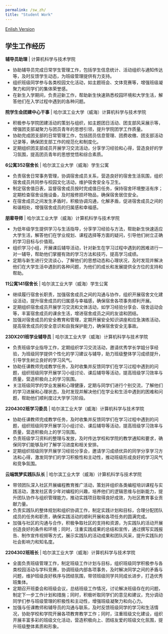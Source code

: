 ```yaml
---
permalink: /sw_zh/
title: "Student Work"
---
```


[Enlish Version](/zjs.github.io/sw/)  

## 学生工作经历

**辅导员助理** | 计算机科学与技术学院
- 协助辅导员完成日常学生管理工作，包括学生信息统计、活动组织与通知传达等，及时反馈学生动态，为班级管理提供有力支持。
- 组织班级同学参与各类校园文化活动，如主题班会、文体竞赛等，增强班级凝聚力和同学们的集体荣誉感。
- 在新生入学期间，负责迎新工作，帮助新生快速熟悉校园环境和大学生活，解答他们在入学过程中遇到的各种问题。

**院学生会团建中心干事** | 哈尔滨工业大学（威海）计算机科学与技术学院
- 积极参与学院团建活动的策划与组织，如主题团日活动、团支部风采展示等，增强团支部凝聚力与团员青年的思想引领，提升学院团学工作质量。
- 协助完成团支部的日常管理工作，包括团员信息管理、团费收缴、团支部活动记录等，确保团支部工作的规范化和制度化。
- 定期组织团支部成员开展学习交流活动，分享学习经验和心得，营造良好的学习氛围，提高团员青年的思想觉悟和综合素质。

**6公寓352宿舍长** | 哈尔滨工业大学（威海）学生公寓
- 负责宿舍日常事务管理，协调宿舍成员关系，营造良好的宿舍生活氛围，组织宿舍成员共同参与校园文化活动，维护宿舍安全与卫生。
- 制定宿舍值日表，监督宿舍成员按时完成值日任务，保持宿舍环境整洁有序；定期检查宿舍设施设备，及时报修损坏物品，确保宿舍居住安全。
- 在宿舍成员之间发生矛盾时，积极协调沟通，化解矛盾，促进宿舍成员之间的和谐相处，增强宿舍成员的归属感和幸福感。

**朋辈导师** | 哈尔滨工业大学（威海）计算机科学与技术学院
- 为低年级学生提供学习与生活指导，分享学习经验与方法，帮助新生快速适应大学生活，解答他们在学业规划、课程选择等方面的疑问，引导他们树立正确的学习目标与价值观。
- 组织学习小组，开展课后辅导活动，针对新生在学习过程中遇到的困难进行一对一辅导，帮助他们掌握有效的学习方法和技巧，提高学习成绩。
- 定期与新生进行交流谈心，了解他们的思想动态和心理状况，及时发现并解决他们在大学生活中遇到的各种问题，为他们的成长和发展提供全方位的支持和帮助。

**11公寓141宿舍长** | 哈尔滨工业大学（威海）学生公寓
- 继续履行宿舍长职责，加强宿舍成员之间的沟通与协作，组织开展宿舍文化建设活动，提升宿舍成员的归属感与幸福感，确保宿舍各项事务顺利开展。
- 定期组织宿舍成员开展学习交流和文体活动，如学习经验分享会、宿舍运动会等，丰富宿舍成员的课余生活，增进宿舍成员之间的友谊和团结。
- 加强对宿舍成员的安全教育和管理，定期开展安全知识讲座和应急演练活动，提高宿舍成员的安全意识和自我保护能力，确保宿舍安全无事故。

**23DX201班学业辅导员** | 哈尔滨工业大学（威海）计算机科学与技术学院
- 负责班级学业指导工作，定期组织学习交流活动，邀请优秀学长学姐分享经验，为班级同学提供个性化的学习建议与辅导，助力班级整体学习成绩提升，引导学生树立良好的学习风气。
- 协助任课教师完成教学任务，及时收集并反馈同学们在学习过程中遇到的问题，组织班级同学开展学习小组讨论、课后辅导等活动，提高班级学习效率与质量，营造积极向上的学习氛围。
- 关注班级同学的学业发展和心理健康，定期与同学们进行个别交流，了解他们的学习进展和心理状态，及时发现并解决他们在学业和生活中遇到的困难和问题，帮助他们顺利度过大学学习阶段。

**2204302班学习委员** | 哈尔滨工业大学（威海）计算机科学与技术学院
- 协助任课教师完成教学任务，及时收集并反馈同学们在学习过程中遇到的问题，组织班级同学开展学习小组讨论、课后辅导等活动，提高班级学习效率与质量，营造积极向上的学习氛围。
- 负责班级学习资料的整理与发放，及时传达学校和学院的教学通知和要求，确保同学们能够及时了解学习进度和相关安排。
- 定期组织班级同学开展学习经验分享会，邀请学习成绩优异的同学分享学习方法和心得，激发同学们的学习积极性和主动性，推动班级形成良好的学习风气和竞争氛围。

**云端筑梦实践队队长** | 哈尔滨工业大学（威海）计算机科学与技术学院
- 带领团队深入社区开展编程教育推广活动，策划并组织各类编程培训课程与实践活动，激发社区青少年对编程的兴趣，培养他们的逻辑思维与创新能力，提升团队协作与组织管理能力，推动实践项目取得良好成效，为社区教育事业贡献力量。
- 负责实践队的整体规划和组织协调工作，制定实践计划和目标，合理分配团队成员的任务和职责，确保实践活动的顺利开展和各项任务的圆满完成。
- 加强与社区的沟通与合作，积极争取社区的支持和资源，为实践队的活动开展创造良好的条件和环境；同时，注重实践成果的总结和宣传，通过撰写实践报告、制作宣传视频等方式，展示实践队的活动成果和团队风采，提升实践队的社会影响力和知名度。

**2204302班班长** | 哈尔滨工业大学（威海）计算机科学与技术学院
- 全面负责班级管理工作，制定班级工作计划与目标，组织班级同学积极参与各类校园活动与学科竞赛，协调班级内部各项事务，及时解决同学之间的矛盾与问题，维护班级良好秩序与团结氛围，带领班级同学共同成长进步，打造优秀班集体。
- 定期召开班委会和班级会议，总结班级工作情况，讨论解决班级存在的问题，制定下一步工作计划和措施；同时，积极听取同学们的意见和建议，充分调动同学们参与班级管理的积极性和主动性，增强班级凝聚力和向心力。
- 加强与任课教师和辅导员的沟通与联系，及时反馈班级同学的学习和生活情况，协助学校和学院开展各项教育教学工作；同时，注重班级文化建设，组织开展丰富多彩的班级文化活动，营造积极向上、团结友爱的班级文化氛围，提升班级整体素质和形象。
